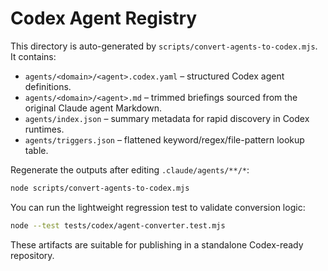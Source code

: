 # Codex Agent Registry

This directory is auto-generated by `scripts/convert-agents-to-codex.mjs`. It contains:

- `agents/<domain>/<agent>.codex.yaml` – structured Codex agent definitions.
- `agents/<domain>/<agent>.md` – trimmed briefings sourced from the original Claude agent Markdown.
- `agents/index.json` – summary metadata for rapid discovery in Codex runtimes.
- `agents/triggers.json` – flattened keyword/regex/file-pattern lookup table.

Regenerate the outputs after editing `.claude/agents/**/*`:

```bash
node scripts/convert-agents-to-codex.mjs
```

You can run the lightweight regression test to validate conversion logic:

```bash
node --test tests/codex/agent-converter.test.mjs
```

These artifacts are suitable for publishing in a standalone Codex-ready repository.
